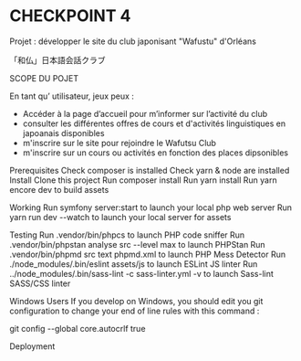 # CHECKPOINT 4

Projet : développer le site du club japonisant "Wafustu" d'Orléans

「和仏」日本語会話クラブ


SCOPE DU POJET

En tant qu’ utilisateur, jeux peux :

 - Accéder à la page d’accueil pour m’informer sur l’activité du club
 - consulter les différentes offres de cours et d'activités linguistiques en japoanais disponibles
 - m'inscrire sur le site pour rejoindre le Wafutsu Club
 - m'inscrire sur un cours ou activités en fonction des places dipsonibles



Prerequisites
Check composer is installed
Check yarn & node are installed
Install
Clone this project
Run composer install
Run yarn install
Run yarn encore dev to build assets


Working
Run symfony server:start to launch your local php web server
Run yarn run dev --watch to launch your local server for assets


Testing
Run .vendor/bin/phpcs to launch PHP code sniffer
Run .vendor/bin/phpstan analyse src --level max to launch PHPStan
Run .vendor/bin/phpmd src text phpmd.xml to launch PHP Mess Detector
Run ./node_modules/.bin/eslint assets/js to launch ESLint JS linter
Run ../node_modules/.bin/sass-lint -c sass-linter.yml -v to launch Sass-lint SASS/CSS linter


Windows Users
If you develop on Windows, you should edit you git configuration to change your end of line rules with this command :

git config --global core.autocrlf true

Deployment








